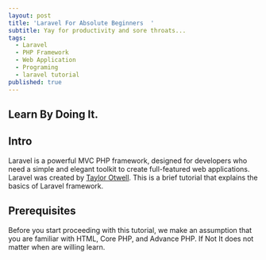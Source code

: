 ```yaml
---
layout: post
title: 'Laravel For Absolute Beginners  '
subtitle: Yay for productivity and sore throats...
tags:
  - Laravel 
  - PHP Framework
  - Web Application
  - Programing
  - laravel tutorial
published: true
---
```


## Learn By Doing It.

## Intro
Laravel is a powerful MVC PHP framework, designed for developers who need a simple and elegant toolkit to create full-featured web applications. Laravel was created by [Taylor Otwell](https://en.wikipedia.org/wiki/Laravel). This is a brief tutorial that explains the basics of Laravel framework.

## Prerequisites
Before you start proceeding with this tutorial, we make an assumption that you are familiar with HTML, Core PHP, and Advance PHP. If Not It does not matter when are willing learn.
